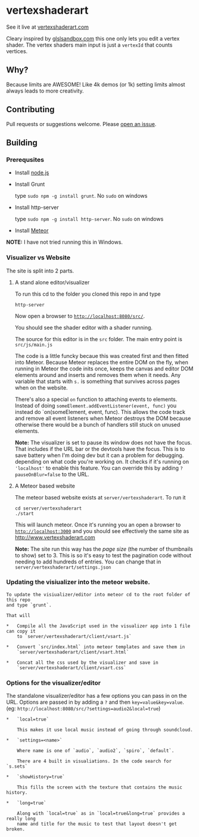 ﻿# vertexshaderart

See it live at [vertexshaderart.com](http://vertexshaderart.com)

Cleary inspired by [glslsandbox.com](http://glslsandbox.com) this one
only lets you edit a vertex shader. The vertex shaders main input is
just a `vertexId` that counts vertices.

## Why?

Because limits are AWESOME! Like 4k demos (or 1k) setting limits
almost always leads to more creativity.

## Contributing

Pull requests or suggestions welcome. Please [open an issue](http://github.com/greggman.com/vertexshaderart/issues).

## Building

### Prerequsites

*   Install [node.js](http://nodejs.org)

*   Install Grunt

    type `sudo npm -g install grunt`.  No `sudo` on windows

*   Install http-server

    type `sudo npm -g install http-server`. No `sudo` on windows

*   Install [Meteor](http://meteor.com)

**NOTE:** I have not tried running this in Windows.

### Visualizer vs Website

The site is split into 2 parts.

1.  A stand alone editor/visualizer

    To run this cd to the folder you cloned this repo in and type

        http-server

    Now open a browser to [`http://localhost:8080/src/`](http://localhost:8080/src/).

    You should see the shader editor with a shader running.

    The source for this editor is in the `src` folder. The main entry point is
    `src/js/main.js`

    The code is a little funcky becaue this was created first and then fitted into
    Meteor. Because Meteor replaces the entire DOM on the fly, when running in Meteor
    the code inits once, keeps the canvas and editor DOM elements around and inserts
    and removes them when it needs. Any variable that starts with `s.` is something
    that survives across pages when on the website.

    There's also a special `on` function to attaching events to elements. Instead of
    doing `someElement.addEventListener(event, func)` you instead do
    `on(someElement, event, func). This allows the code track and remove all event listeners
    when Meteor destroys the DOM because otherwise there would be a bunch of handlers
    still stuck on unused elements.

    **Note:** The visualizer is set to pause its window does not have the focus.
    That includes if the URL bar or the devtools have the focus.
    This is to save battery when I'm doing dev but it can a problem for debugging.
    depending on what code you're working on. It checks if it's running on
    `'localhost'` to enable this feature. You can override this by adding
    `?pauseOnBlur=false` to the URL.

2.  A Meteor based website

    The meteor based website exists at `server/vertexshaderart`. To run it

        cd server/vertexshaderart
        ./start

    This will launch meteor. Once it's running you an open a browser to
    [`http://localhost:3000`](http://localhost:3000) and you should see effectively
    the same site as http://www.vertexshaderart.com

    **Note:** The site run this way has the *page size* (the number of thumbnails to show)
    set to 3. This is so it's easy to test the pagination code without needing
    to add hundreds of entries. You can change that in `server/vertexshaderart/settings.json`

### Updating the visiualizer into the meteor website.

    To update the visiualizer/editor into meteor cd to the root folder of this repo
    and type `grunt`.

    That will

    *   Compile all the JavaScript used in the visualizer app into 1 file can copy it
        to `server/vertexshaderart/client/vsart.js`

    *   Convert `src/index.html` into meteor templates and save them in
        `server/vertexshaderart/client/vsart.html`

    *   Concat all the css used by the visualizer and save in
        `server/vertexshaderart/client/vsart.css`

### Options for the visualizer/editor

The standalone visualizer/editor has a few options you can pass in on the URL. Options
are passed in by adding a `?` and then `key=value&key=value`.
(eg: `http://localhost:8080/src/?settings=audio2&local=true`)

    *   `local=true`

        This makes it use local music instead of going through soundcloud.

    *   `settings=<name>`

        Where name is one of `audio`, `audio2`, `spiro`, `default`.

        There are 4 built in visualiations. In the code search for `s.sets`

    *   `showHistory=true`

        This fills the screen with the texture that contains the music history.

    *   `long=true`

        Along with `local=true` as in `local=true&long=true` provides a really long
        name and title for the music to test that layout doesn't get broken.


